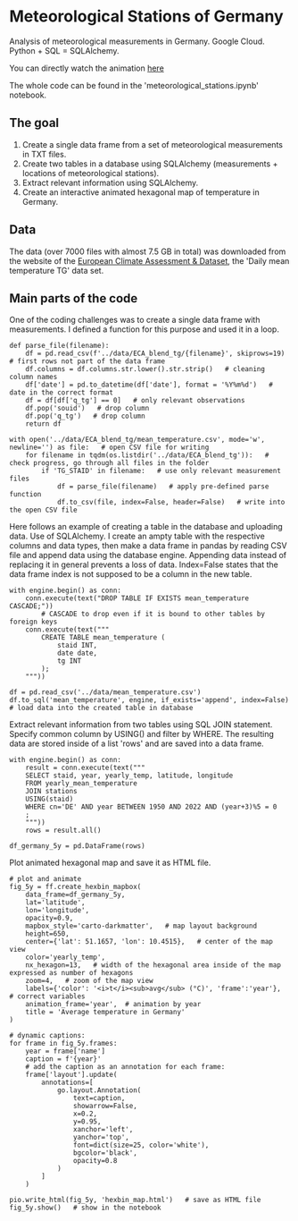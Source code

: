 # Meteorological Stations of Germany

Analysis of meteorological measurements in Germany. Google Cloud. Python + SQL = SQLAlchemy.

You can directly watch the animation [here](https://radek-kricek.github.io/pages/hexbin_map.html)

The whole code can be found in the 'meteorological_stations.ipynb' notebook.


## The goal

1. Create a single data frame from a set of meteorological measurements in TXT files.
2. Create two tables in a database using SQLAlchemy (measurements + locations of meteorological stations).
3. Extract relevant information using SQLAlchemy.
4. Create an interactive animated hexagonal map of temperature in Germany.


## Data

The data (over 7000 files with almost 7.5 GB in total) was downloaded from the website of the [European Climate Assessment & Dataset](https://www.ecad.eu/dailydata/predefinedseries.php), the 'Daily mean temperature TG' data set.

## Main parts of the code

One of the coding challenges was to create a single data frame with measurements. I defined a function for this purpose and used it in a loop.

```
def parse_file(filename):
    df = pd.read_csv(f'../data/ECA_blend_tg/{filename}', skiprows=19)   # first rows not part of the data frame
    df.columns = df.columns.str.lower().str.strip()   # cleaning column names
    df['date'] = pd.to_datetime(df['date'], format = '%Y%m%d')   # date in the correct format
    df = df[df['q_tg'] == 0]   # only relevant observations
    df.pop('souid')   # drop column
    df.pop('q_tg')   # drop column
    return df

with open('../data/ECA_blend_tg/mean_temperature.csv', mode='w', newline='') as file:   # open CSV file for writing
    for filename in tqdm(os.listdir('../data/ECA_blend_tg')):   # check progress, go through all files in the folder
        if 'TG_STAID' in filename:   # use only relevant measurement files
            df = parse_file(filename)   # apply pre-defined parse function
            df.to_csv(file, index=False, header=False)   # write into the open CSV file
```

Here follows an example of creating a table in the database and uploading data. Use of SQLAlchemy. I create an ampty table with the respective columns and data types, then make a data frame in pandas by reading CSV file and append data using the database engine. Appending data instead of replacing it in general prevents a loss of data. Index=False states that the data frame index is not supposed to be a column in the new table.

```
with engine.begin() as conn:
    conn.execute(text("DROP TABLE IF EXISTS mean_temperature CASCADE;"))
        # CASCADE to drop even if it is bound to other tables by foreign keys
    conn.execute(text("""
        CREATE TABLE mean_temperature (
            staid INT,
            date date,
            tg INT
        );
    """))

df = pd.read_csv('../data/mean_temperature.csv')
df.to_sql('mean_temperature', engine, if_exists='append', index=False)   # load data into the created table in database
```

Extract relevant information from two tables using SQL JOIN statement. Specify common column by USING() and filter by WHERE. The resulting data are stored inside of a list 'rows' and are saved into a data frame.

```
with engine.begin() as conn:
    result = conn.execute(text("""
    SELECT staid, year, yearly_temp, latitude, longitude
    FROM yearly_mean_temperature
    JOIN stations
    USING(staid)
    WHERE cn='DE' AND year BETWEEN 1950 AND 2022 AND (year+3)%5 = 0
    ;
    """))
    rows = result.all()

df_germany_5y = pd.DataFrame(rows)
```

Plot animated hexagonal map and save it as HTML file.

```
# plot and animate
fig_5y = ff.create_hexbin_mapbox(
    data_frame=df_germany_5y,
    lat='latitude',
    lon='longitude',
    opacity=0.9,
    mapbox_style='carto-darkmatter',   # map layout background
    height=650,
    center={'lat': 51.1657, 'lon': 10.4515},   # center of the map view
    color='yearly_temp',
    nx_hexagon=13,   # width of the hexagonal area inside of the map expressed as number of hexagons
    zoom=4,   # zoom of the map view
    labels={'color': '<i>t</i><sub>avg</sub> (°C)', 'frame':'year'},   # correct variables
    animation_frame='year',  # animation by year
    title = 'Average temperature in Germany'
)

# dynamic captions:
for frame in fig_5y.frames:
    year = frame['name']
    caption = f'{year}'
    # add the caption as an annotation for each frame:
    frame['layout'].update(
        annotations=[
            go.layout.Annotation(
                text=caption,
                showarrow=False,
                x=0.2,
                y=0.95,
                xanchor='left',
                yanchor='top',
                font=dict(size=25, color='white'),
                bgcolor='black',
                opacity=0.8
            )
        ]
    )

pio.write_html(fig_5y, 'hexbin_map.html')   # save as HTML file
fig_5y.show()   # show in the notebook
```
